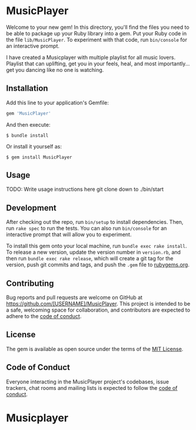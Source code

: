 # MusicPlayer

Welcome to your new gem! In this directory, you'll find the files you need to be able to package up your Ruby library into a gem. Put your Ruby code in the file `lib/MusicPlayer`. To experiment with that code, run `bin/console` for an interactive prompt.

I have created a Musicplayer with multiple playlist for all music lovers. Playlist that can uplifting, get you in your feels, heal, and most importantly... get you dancing like no one is watching.


## Installation

Add this line to your application's Gemfile:

```ruby
gem 'MusicPlayer'
```

And then execute:

    $ bundle install

Or install it yourself as:

    $ gem install MusicPlayer

## Usage

TODO: Write usage instructions here
git clone down to ./bin/start 

## Development

After checking out the repo, run `bin/setup` to install dependencies. Then, run `rake spec` to run the tests. You can also run `bin/console` for an interactive prompt that will allow you to experiment.

To install this gem onto your local machine, run `bundle exec rake install`. To release a new version, update the version number in `version.rb`, and then run `bundle exec rake release`, which will create a git tag for the version, push git commits and tags, and push the `.gem` file to [rubygems.org](https://rubygems.org).

## Contributing

Bug reports and pull requests are welcome on GitHub at https://github.com/[USERNAME]/MusicPlayer. This project is intended to be a safe, welcoming space for collaboration, and contributors are expected to adhere to the [code of conduct](https://github.com/[USERNAME]/MusicPlayer/blob/master/CODE_OF_CONDUCT.md).


## License

The gem is available as open source under the terms of the [MIT License](https://opensource.org/licenses/MIT).

## Code of Conduct

Everyone interacting in the MusicPlayer project's codebases, issue trackers, chat rooms and mailing lists is expected to follow the [code of conduct](https://github.com/[USERNAME]/MusicPlayer/blob/master/CODE_OF_CONDUCT.md).
# Musicplayer
